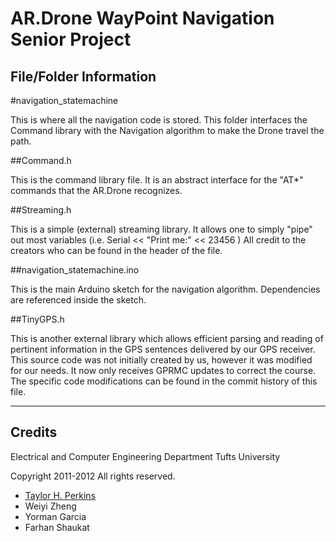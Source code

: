 AR.Drone WayPoint Navigation Senior Project
===========================================

File/Folder Information
------------------------

#navigation_statemachine

This is where all the navigation code is stored. This folder interfaces the Command library with the Navigation algorithm to make the Drone travel the path. 

##Command.h

This is the command library file. It is an abstract interface for the "AT*" commands that the AR.Drone recognizes.

##Streaming.h

This is a simple (external) streaming library. It allows one to simply "pipe" out most variables (i.e. Serial << "Print me:" << 23456 ) All credit to the creators who can be found in the header of the file.

##navigation_statemachine.ino

This is the main Arduino sketch for the navigation algorithm. Dependencies are referenced inside the sketch. 

##TinyGPS.h

This is another external library which allows efficient parsing and reading of pertinent information in the GPS sentences delivered by our GPS receiver. This source code was not initially created by us, however it was modified for our needs. It now only receives GPRMC updates to correct the course. The specific code modifications can be found in the commit history of this file.



---

Credits
-------

Electrical and Computer Engineering Department
Tufts University

Copyright 2011-2012
All rights reserved. 

* [Taylor H. Perkins](http://about.me/hwrdprkns)
* Weiyi Zheng
* Yorman Garcia
* Farhan Shaukat

